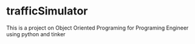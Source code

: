 # trafficSimulator
This is a project on Object Oriented Programing for Programing Engineer using python and tinker
